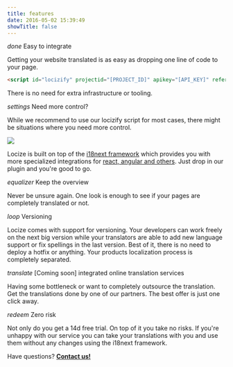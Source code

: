 ```yaml
---
title: features
date: 2016-05-02 15:39:49
showTitle: false
---
```


<p class="headline"><i class="material-icons">done</i> Easy to integrate</p>

Getting your website translated is as easy as dropping one line of code to your page.

```html
<script id="locizify" projectid="[PROJECT_ID]" apikey="[API_KEY]" referencelng="[LNG]" fallbacklng="[LNG]" src="/locizify.js" />
```

There is no need for extra infrastructure or tooling.

<p class="headline extra-margin"><i class="material-icons">settings</i> Need more control?</p>

While we recommend to use our locizify script for most cases, there might be situations where you need more control.

<div class="center">
<img src="/images/frameworks.png" />
</div>

Locize is built on top of the [i18next framework](http://i18next.com) which provides you with more specialized integrations for [react, angular and others](http://i18next.com/docs/ecosystem/#frameworks). Just drop in our plugin and you're good to go.

<p class="headline extra-margin"><i class="material-icons">equalizer</i> Keep the overview</p>

Never be unsure again. One look is enough to see if your pages are completely translated or not.

<p class="headline extra-margin"><i class="material-icons">loop</i> Versioning</p>

Locize comes with support for versioning. Your developers can work freely on the next big version while your translators are able to add new language support or fix spellings in the last version. Best of it, there is no need to deploy a hotfix or anything. Your products localization process is completely separated.

<p class="headline extra-margin"><i class="material-icons">translate</i> [Coming soon] integrated online translation services</p>

Having some bottleneck or want to completely outsource the translation. Get the translations done by one of our partners. The best offer is just one click away.

<p class="headline extra-margin"><i class="material-icons">redeem</i> Zero risk</p>

Not only do you get a 14d free trial. On top of it you take no risks. If you're unhappy with our service you can take your translations with you and use them without any changes using the i18next framework.


<div class="center">
<p class="callout extra-margin">Have questions? <strong><a href="mailto:support@locize.com">Contact us!</a></strong></p>
</div>
